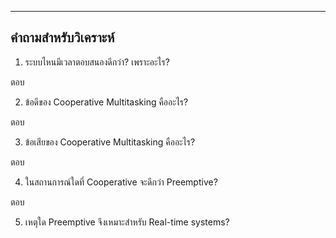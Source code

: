



---
คำถามสำหรับวิเคราะห์
---
1. ระบบไหนมีเวลาตอบสนองดีกว่า? เพราะอะไร?

ตอบ

2. ข้อดีของ Cooperative Multitasking คืออะไร?

ตอบ

3. ข้อเสียของ Cooperative Multitasking คืออะไร?

ตอบ

4. ในสถานการณ์ใดที่ Cooperative จะดีกว่า Preemptive?

ตอบ

5. เหตุใด Preemptive จึงเหมาะสำหรับ Real-time systems?